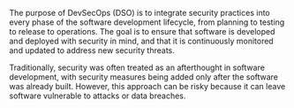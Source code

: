 The purpose of DevSecOps (DSO) is to integrate security practices into every phase of the software development lifecycle, from planning to testing to release to operations. The goal is to ensure that software is developed and deployed with security in mind, and that it is continuously monitored and updated to address new security threats.

Traditionally, security was often treated as an afterthought in software development, with security measures being added only after the software was already built. However, this approach can be risky because it can leave software vulnerable to attacks or data breaches.